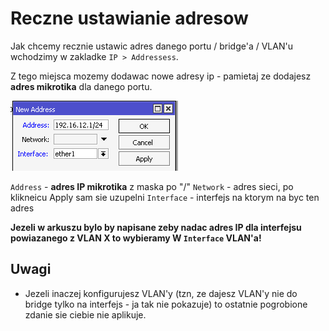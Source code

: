 # Reczne ustawianie adresow
Jak chcemy recznie ustawic adres danego portu / bridge'a / VLAN'u wchodzimy w zakladke `IP > Addressess`.

Z tego miejsca mozemy dodawac nowe adresy ip - pamietaj ze dodajesz **adres mikrotika** dla danego portu.

![](/images/addressess_new.png)

`Address` - **adres IP mikrotika** z maska po "/"
`Network` - adres sieci, po klikneicu Apply sam sie uzupelni
`Interface` - interfejs na ktorym na byc ten adres

**Jezeli w arkuszu bylo by napisane zeby nadac adres IP dla interfejsu powiazanego z VLAN X to wybieramy W `Interface` VLAN'a!**

## Uwagi
 - Jezeli inaczej konfigurujesz VLAN'y (tzn, ze dajesz VLAN'y nie do bridge tylko na interfejs - ja tak nie pokazuje) to ostatnie pogrobione zdanie sie ciebie nie aplikuje.